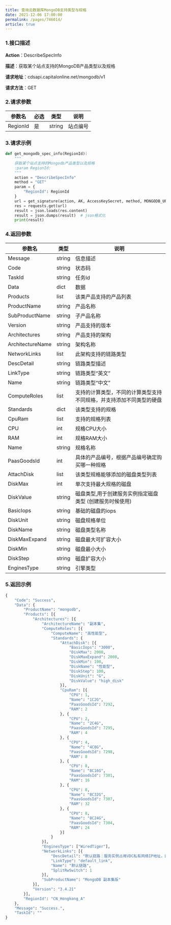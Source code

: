 ```yaml
---
title: 查询云数据库MongoDB支持类型与规格
date: 2021-12-06 17:00:00
permalink: /pages/746014/
article: true
---
```



### 1.接口描述

**Action**：DescribeSpecInfo

**描述**：获取某个站点支持的MongoDB产品类型以及规格

**请求地址**：cdsapi.capitalonline.net/mongodb/v1

**请求方法**：GET

### 2.请求参数

| 参数名   | 必选 | 类型   | 说明     |
| -------- | ---- | ------ | -------- |
| RegionId | 是   | string | 站点编号 |

### 3.请求示例

```python
def get_mongodb_spec_info(RegionId):
    """
    获取某个站点支持的Mongodb产品类型以及规格
    :param RegionId:
    """
    action = "DescribeSpecInfo"
    method = "GET"
    param = {
        "RegionId": RegionId
    }
    url = get_signature(action, AK, AccessKeySecret, method, MONGODB_URL, param)
    res = requests.get(url)
    result = json.loads(res.content)
    result = json.dumps(result)  # json格式化
    print(result)
```

### 4.返回参数

| 参数名           | 类型   | 说明                                                         |
| ---------------- | ------ | ------------------------------------------------------------ |
| Message          | string | 信息描述                                                     |
| Code             | string | 状态码                                                       |
| TaskId           | string | 任务Id                                                       |
| Data             | dict   | 数据                                                         |
| Products         | list   | 该类产品支持的产品列表                                       |
| ProductName      | string | 产品名称                                                     |
| SubProductName   | string | 子产品名称                                                   |
| Version          | string | 产品支持的版本                                               |
| Architectures    | string | 产品支持的架构                                               |
| ArchitectureName | string | 架构名称                                                     |
| NetworkLinks     | list   | 此架构支持的链路类型                                         |
| DescDetail       | string | 链路类型描述                                                 |
| LinkType         | string | 链路类型“英文”                                               |
| Name             | string | 链路类型“中文”                                               |
| ComputeRoles     | list   | 支持的计算类型，不同的计算类型支持不同规格，并支持添加不同类型的硬盘 |
| Standards        | dict   | 该类型支持的规格                                             |
| CpuRam           | list   | 支持的规格列表                                               |
| CPU              | int    | 规格CPU大小                                                  |
| RAM              | int    | 规格RAM大小                                                  |
| Name             | string | 规格名称                                                     |
| PaasGoodsId      | int    | 具体的产品编号，根据产品编号确定购买哪一种规格               |
| AttachDisk       | list   | 该类型规格能够添加的磁盘类型列表                             |
| DiskMax          | int    | 单次支持最大规格的磁盘                                       |
| DiskValue        | string | 磁盘类型,用于创建服务实例指定磁盘类型 (创建服务时候使用)     |
| BasicIops        | string | 基础的磁盘的iops                                             |
| DiskUnit         | string | 磁盘规格单位                                                 |
| DiskName         | string | 磁盘类型名称                                                 |
| DiskMaxExpand    | string | 磁盘最大可扩容大小                                           |
| DiskMin          | string | 磁盘最小大小                                                 |
| DiskStep         | string | 磁盘扩容大小                                                 |
| EnginesType      | string | 引擎类型                                                     |

### 5.返回示例

```python
{
    "Code": "Success",
    "Data": {
        "ProductName": "mongodb",
        "Products": [{
            "Architectures": [{
                "ArchitectureName": "副本集",
                "ComputeRoles": [{
                    "ComputeName": "高性能型",
                    "Standards": {
                        "AttachDisk": [{
                            "BasicIops": "3000",
                            "DiskMax": 2000,
                            "DiskMaxExpand": 2000,
                            "DiskMin": 100,
                            "DiskName": "性能型",
                            "DiskStep": 100,
                            "DiskUnit": "G",
                            "DiskValue": "high_disk"
                        }],
                        "CpuRam": [{
                            "CPU": 1,
                            "Name": "1C2G",
                            "PaasGoodsId": 7292,
                            "RAM": 2
                        }, {
                            "CPU": 2,
                            "Name": "2C4G",
                            "PaasGoodsId": 7295,
                            "RAM": 4
                        }, {
                            "CPU": 4,
                            "Name": "4C8G",
                            "PaasGoodsId": 7298,
                            "RAM": 8
                        }, {
                            "CPU": 8,
                            "Name": "8C16G",
                            "PaasGoodsId": 7301,
                            "RAM": 16
                        }, {
                            "CPU": 8,
                            "Name": "8C32G",
                            "PaasGoodsId": 7307,
                            "RAM": 32
                        }, {
                            "CPU": 8,
                            "Name": "8C24G",
                            "PaasGoodsId": 7304,
                            "RAM": 24
                        }]
                    }
                }],
                "EnginesType": ["WiredTiger"],
                "NetworkLinks": [{
                    "DescDetail": "默认链路：服务实例占用VDC私有网络IP地址，适用于对延迟敏感类型的应用。",
                    "LinkType": "default_link",
                    "Name": "默认链路",
                    "SplitRwSwitch": 1
                }],
                "SubProductName": "MongoDB 副本集版"
            }],
            "Version": "3.4.21"
        }],
        "RegionId": "CN_Hongkong_A"
    },
    "Message": "Success.",
    "TaskId": ""
}
```

